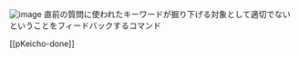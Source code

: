 
![image](https://gyazo.com/f5da3dcf7bc52a0386124d2bf189d17d/thumb/1000)
直前の質問に使われたキーワードが掘り下げる対象として適切でないということをフィードバックするコマンド

[[pKeicho-done]]
